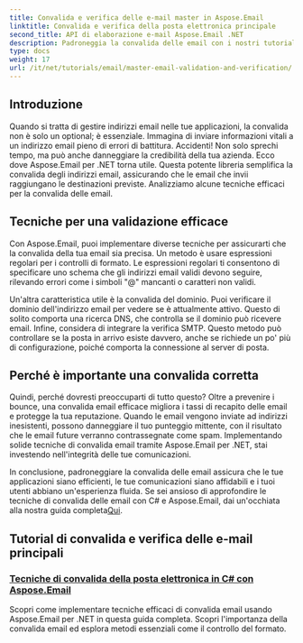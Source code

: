 ```yaml
---
title: Convalida e verifica delle e-mail master in Aspose.Email
linktitle: Convalida e verifica della posta elettronica principale
second_title: API di elaborazione e-mail Aspose.Email .NET
description: Padroneggia la convalida delle email con i nostri tutorial su Aspose.Email per .NET. Apprendi tecniche efficaci, metodi di verifica e altro ancora con guide facili da seguire.
type: docs
weight: 17
url: /it/net/tutorials/email/master-email-validation-and-verification/
---
```

## Introduzione

Quando si tratta di gestire indirizzi email nelle tue applicazioni, la convalida non è solo un optional; è essenziale. Immagina di inviare informazioni vitali a un indirizzo email pieno di errori di battitura. Accidenti! Non solo sprechi tempo, ma può anche danneggiare la credibilità della tua azienda. Ecco dove Aspose.Email per .NET torna utile. Questa potente libreria semplifica la convalida degli indirizzi email, assicurando che le email che invii raggiungano le destinazioni previste. Analizziamo alcune tecniche efficaci per la convalida delle email.

## Tecniche per una validazione efficace

Con Aspose.Email, puoi implementare diverse tecniche per assicurarti che la convalida della tua email sia precisa. Un metodo è usare espressioni regolari per i controlli di formato. Le espressioni regolari ti consentono di specificare uno schema che gli indirizzi email validi devono seguire, rilevando errori come i simboli "@" mancanti o caratteri non validi. 

Un'altra caratteristica utile è la convalida del dominio. Puoi verificare il dominio dell'indirizzo email per vedere se è attualmente attivo. Questo di solito comporta una ricerca DNS, che controlla se il dominio può ricevere email. Infine, considera di integrare la verifica SMTP. Questo metodo può controllare se la posta in arrivo esiste davvero, anche se richiede un po' più di configurazione, poiché comporta la connessione al server di posta.

## Perché è importante una convalida corretta

Quindi, perché dovresti preoccuparti di tutto questo? Oltre a prevenire i bounce, una convalida email efficace migliora i tassi di recapito delle email e protegge la tua reputazione. Quando le email vengono inviate ad indirizzi inesistenti, possono danneggiare il tuo punteggio mittente, con il risultato che le email future verranno contrassegnate come spam. Implementando solide tecniche di convalida email tramite Aspose.Email per .NET, stai investendo nell'integrità delle tue comunicazioni.

 In conclusione, padroneggiare la convalida delle email assicura che le tue applicazioni siano efficienti, le tue comunicazioni siano affidabili e i tuoi utenti abbiano un'esperienza fluida. Se sei ansioso di approfondire le tecniche di convalida delle email con C# e Aspose.Email, dai un'occhiata alla nostra guida completa[Qui](./email-validation-techniques/).


## Tutorial di convalida e verifica delle e-mail principali
### [Tecniche di convalida della posta elettronica in C# con Aspose.Email](./email-validation-techniques/)
Scopri come implementare tecniche efficaci di convalida email usando Aspose.Email per .NET in questa guida completa. Scopri l'importanza della convalida email ed esplora metodi essenziali come il controllo del formato.